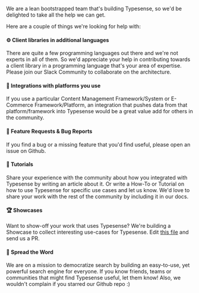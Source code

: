 We are a lean bootstrapped team that's building Typesense, so we'd be delighted to take all the help we can get.

Here are a couple of things we're looking for help with:

#### ⚙️ Client libraries in additional languages

There are quite a few programming languages out there and we're not experts in all of them. So we'd appreciate your help in contributing towards a client library in a programming language that's your area of expertise. Please join our Slack Community to collaborate on the architecture. 

#### 🚉 Integrations with platforms you use

If you use a particular Content Management Framework/System or E-Commerce Framework/Platform, an integration that pushes data from that platform/framework into Typesense would be a great value add for others in the community. 

#### 🐛 Feature Requests & Bug Reports

If you find a bug or a missing feature that you'd find useful, please open an issue on Github. 

#### 📖 Tutorials

Share your experience with the community about how you integrated with Typesense by writing an article about it. Or write a How-To or Tutorial on how to use Typesense for specific use cases and let us know. We'd love to share your work with the rest of the community by including it in our docs.

#### 🏆 Showcases

Want to show-off your work that uses Typesense? We're building a Showcase to collect interesting use-cases for Typesense. Edit [this file](https://github.com/typesense/typesense/blob/master/SHOWCASE.md) and send us a PR.

#### 🌟 Spread the Word

We are on a mission to democratize search by building an easy-to-use, yet powerful search engine for everyone. If you know friends, teams or communities that might find Typesense useful, let them know! Also, we wouldn't complain if you starred our Github repo :) 
